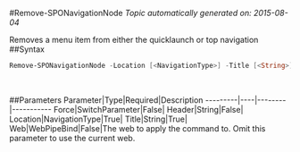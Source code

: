#Remove-SPONavigationNode
*Topic automatically generated on: 2015-08-04*

Removes a menu item from either the quicklaunch or top navigation
##Syntax
```powershell
Remove-SPONavigationNode -Location [<NavigationType>] -Title [<String>] [-Header [<String>]] [-Force [<SwitchParameter>]] [-Web [<WebPipeBind>]]
```
&nbsp;

##Parameters
Parameter|Type|Required|Description
---------|----|--------|-----------
Force|SwitchParameter|False|
Header|String|False|
Location|NavigationType|True|
Title|String|True|
Web|WebPipeBind|False|The web to apply the command to. Omit this parameter to use the current web.
